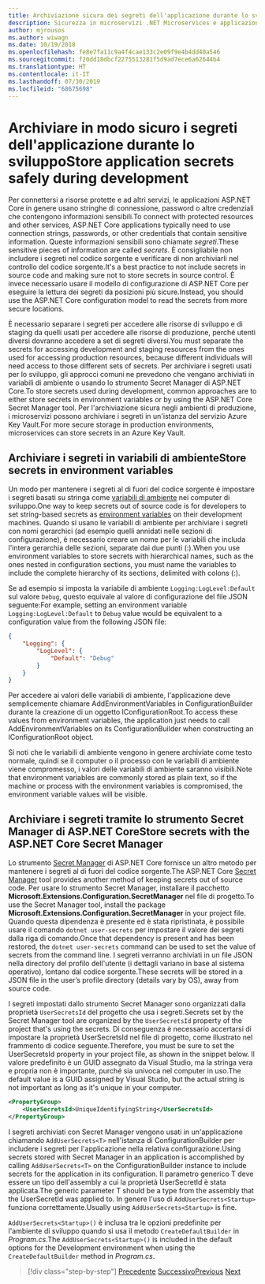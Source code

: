 ```yaml
---
title: Archiviazione sicura dei segreti dell'applicazione durante lo sviluppo
description: Sicurezza in microservizi .NET Microservices e applicazioni Web - Evitare di archiviare i segreti dell'applicazione quali password, stringhe di connessione o chiavi API nel controllo del codice sorgente. Esaminare in dettaglio le opzioni usabili in ASP.NET Core, in particolare le modalità di gestione dei "segreti utente".
author: mjrousos
ms.author: wiwagn
ms.date: 10/19/2018
ms.openlocfilehash: fe8e7fa11c9a4f4cae133c2e09f9e4b4dd40a546
ms.sourcegitcommit: f20dd18dbcf2275513281f5d9ad7ece6a62644b4
ms.translationtype: HT
ms.contentlocale: it-IT
ms.lasthandoff: 07/30/2019
ms.locfileid: "68675698"
---
```

# <a name="store-application-secrets-safely-during-development"></a><span data-ttu-id="2134c-103">Archiviare in modo sicuro i segreti dell'applicazione durante lo sviluppo</span><span class="sxs-lookup"><span data-stu-id="2134c-103">Store application secrets safely during development</span></span>

<span data-ttu-id="2134c-104">Per connettersi a risorse protette e ad altri servizi, le applicazioni ASP.NET Core in genere usano stringhe di connessione, password o altre credenziali che contengono informazioni sensibili.</span><span class="sxs-lookup"><span data-stu-id="2134c-104">To connect with protected resources and other services, ASP.NET Core applications typically need to use connection strings, passwords, or other credentials that contain sensitive information.</span></span> <span data-ttu-id="2134c-105">Queste informazioni sensibili sono chiamate *segreti*.</span><span class="sxs-lookup"><span data-stu-id="2134c-105">These sensitive pieces of information are called *secrets*.</span></span> <span data-ttu-id="2134c-106">È consigliabile non includere i segreti nel codice sorgente e verificare di non archiviarli nel controllo del codice sorgente.</span><span class="sxs-lookup"><span data-stu-id="2134c-106">It's a best practice to not include secrets in source code and making sure not to store secrets in source control.</span></span> <span data-ttu-id="2134c-107">È invece necessario usare il modello di configurazione di ASP.NET Core per eseguire la lettura dei segreti da posizioni più sicure.</span><span class="sxs-lookup"><span data-stu-id="2134c-107">Instead, you should use the ASP.NET Core configuration model to read the secrets from more secure locations.</span></span>

<span data-ttu-id="2134c-108">È necessario separare i segreti per accedere alle risorse di sviluppo e di staging da quelli usati per accedere alle risorse di produzione, perché utenti diversi dovranno accedere a set di segreti diversi.</span><span class="sxs-lookup"><span data-stu-id="2134c-108">You must separate the secrets for accessing development and staging resources from the ones used for accessing production resources, because different individuals will need access to those different sets of secrets.</span></span> <span data-ttu-id="2134c-109">Per archiviare i segreti usati per lo sviluppo, gli approcci comuni ne prevedono che vengano archiviati in variabili di ambiente o usando lo strumento Secret Manager di ASP.NET Core.</span><span class="sxs-lookup"><span data-stu-id="2134c-109">To store secrets used during development, common approaches are to either store secrets in environment variables or by using the ASP.NET Core Secret Manager tool.</span></span> <span data-ttu-id="2134c-110">Per l'archiviazione sicura negli ambienti di produzione, i microservizi possono archiviare i segreti in un'istanza del servizio Azure Key Vault.</span><span class="sxs-lookup"><span data-stu-id="2134c-110">For more secure storage in production environments, microservices can store secrets in an Azure Key Vault.</span></span>

## <a name="store-secrets-in-environment-variables"></a><span data-ttu-id="2134c-111">Archiviare i segreti in variabili di ambiente</span><span class="sxs-lookup"><span data-stu-id="2134c-111">Store secrets in environment variables</span></span>

<span data-ttu-id="2134c-112">Un modo per mantenere i segreti al di fuori del codice sorgente è impostare i segreti basati su stringa come [variabili di ambiente](/aspnet/core/security/app-secrets#environment-variables) nei computer di sviluppo.</span><span class="sxs-lookup"><span data-stu-id="2134c-112">One way to keep secrets out of source code is for developers to set string-based secrets as [environment variables](/aspnet/core/security/app-secrets#environment-variables) on their development machines.</span></span> <span data-ttu-id="2134c-113">Quando si usano le variabili di ambiente per archiviare i segreti con nomi gerarchici (ad esempio quelli annidati nelle sezioni di configurazione), è necessario creare un nome per le variabili che includa l'intera gerarchia delle sezioni, separate dai due punti (:).</span><span class="sxs-lookup"><span data-stu-id="2134c-113">When you use environment variables to store secrets with hierarchical names, such as the ones nested in configuration sections, you must name the variables to include the complete hierarchy of its sections, delimited with colons (:).</span></span>

<span data-ttu-id="2134c-114">Se ad esempio si imposta la variabile di ambiente `Logging:LogLevel:Default` sul valore `Debug`, questo equivale al valore di configurazione del file JSON seguente:</span><span class="sxs-lookup"><span data-stu-id="2134c-114">For example, setting an environment variable `Logging:LogLevel:Default` to `Debug` value would be equivalent to a configuration value from the following JSON file:</span></span>

```json
{
    "Logging": {
        "LogLevel": {
            "Default": "Debug"
        }
    }
}
```

<span data-ttu-id="2134c-115">Per accedere ai valori delle variabili di ambiente, l'applicazione deve semplicemente chiamare AddEnvironmentVariables in ConfigurationBuilder durante la creazione di un oggetto IConfigurationRoot.</span><span class="sxs-lookup"><span data-stu-id="2134c-115">To access these values from environment variables, the application just needs to call AddEnvironmentVariables on its ConfigurationBuilder when constructing an IConfigurationRoot object.</span></span>

<span data-ttu-id="2134c-116">Si noti che le variabili di ambiente vengono in genere archiviate come testo normale, quindi se il computer o il processo con le variabili di ambiente viene compromesso, i valori delle variabili di ambiente saranno visibili.</span><span class="sxs-lookup"><span data-stu-id="2134c-116">Note that environment variables are commonly stored as plain text, so if the machine or process with the environment variables is compromised, the environment variable values will be visible.</span></span>

## <a name="store-secrets-with-the-aspnet-core-secret-manager"></a><span data-ttu-id="2134c-117">Archiviare i segreti tramite lo strumento Secret Manager di ASP.NET Core</span><span class="sxs-lookup"><span data-stu-id="2134c-117">Store secrets with the ASP.NET Core Secret Manager</span></span>

<span data-ttu-id="2134c-118">Lo strumento [Secret Manager](/aspnet/core/security/app-secrets#secret-manager) di ASP.NET Core fornisce un altro metodo per mantenere i segreti al di fuori del codice sorgente.</span><span class="sxs-lookup"><span data-stu-id="2134c-118">The ASP.NET Core [Secret Manager](/aspnet/core/security/app-secrets#secret-manager) tool provides another method of keeping secrets out of source code.</span></span> <span data-ttu-id="2134c-119">Per usare lo strumento Secret Manager, installare il pacchetto **Microsoft.Extensions.Configuration.SecretManager** nel file di progetto.</span><span class="sxs-lookup"><span data-stu-id="2134c-119">To use the Secret Manager tool, install the package **Microsoft.Extensions.Configuration.SecretManager** in your project file.</span></span> <span data-ttu-id="2134c-120">Quando questa dipendenza è presente ed è stata ripristinata, è possibile usare il comando `dotnet user-secrets` per impostare il valore dei segreti dalla riga di comando.</span><span class="sxs-lookup"><span data-stu-id="2134c-120">Once that dependency is present and has been restored, the `dotnet user-secrets` command can be used to set the value of secrets from the command line.</span></span> <span data-ttu-id="2134c-121">I segreti verranno archiviati in un file JSON nella directory del profilo dell'utente (i dettagli variano in base al sistema operativo), lontano dal codice sorgente.</span><span class="sxs-lookup"><span data-stu-id="2134c-121">These secrets will be stored in a JSON file in the user’s profile directory (details vary by OS), away from source code.</span></span>

<span data-ttu-id="2134c-122">I segreti impostati dallo strumento Secret Manager sono organizzati dalla proprietà `UserSecretsId` del progetto che usa i segreti.</span><span class="sxs-lookup"><span data-stu-id="2134c-122">Secrets set by the Secret Manager tool are organized by the `UserSecretsId` property of the project that's using the secrets.</span></span> <span data-ttu-id="2134c-123">Di conseguenza è necessario accertarsi di impostare la proprietà UserSecretsId nel file di progetto, come illustrato nel frammento di codice seguente.</span><span class="sxs-lookup"><span data-stu-id="2134c-123">Therefore, you must be sure to set the UserSecretsId property in your project file, as shown in the snippet below.</span></span> <span data-ttu-id="2134c-124">Il valore predefinito è un GUID assegnato da Visual Studio, ma la stringa vera e propria non è importante, purché sia univoca nel computer in uso.</span><span class="sxs-lookup"><span data-stu-id="2134c-124">The default value is a GUID assigned by Visual Studio, but the actual string is not important as long as it's unique in your computer.</span></span>

```xml
<PropertyGroup>
    <UserSecretsId>UniqueIdentifyingString</UserSecretsId>
</PropertyGroup>
```

<span data-ttu-id="2134c-125">I segreti archiviati con Secret Manager vengono usati in un'applicazione chiamando `AddUserSecrets<T>` nell'istanza di ConfigurationBuilder per includere i segreti per l'applicazione nella relativa configurazione.</span><span class="sxs-lookup"><span data-stu-id="2134c-125">Using secrets stored with Secret Manager in an application is accomplished by calling `AddUserSecrets<T>` on the ConfigurationBuilder instance to include secrets for the application in its configuration.</span></span> <span data-ttu-id="2134c-126">Il parametro generico T deve essere un tipo dell'assembly a cui la proprietà UserSecretId è stata applicata.</span><span class="sxs-lookup"><span data-stu-id="2134c-126">The generic parameter T should be a type from the assembly that the UserSecretId was applied to.</span></span> <span data-ttu-id="2134c-127">In genere l'uso di `AddUserSecrets<Startup>` funziona correttamente.</span><span class="sxs-lookup"><span data-stu-id="2134c-127">Usually using `AddUserSecrets<Startup>` is fine.</span></span>

<span data-ttu-id="2134c-128">`AddUserSecrets<Startup>()` è inclusa tra le opzioni predefinite per l'ambiente di sviluppo quando si usa il metodo `CreateDefaultBuilder` in *Program.cs*.</span><span class="sxs-lookup"><span data-stu-id="2134c-128">The `AddUserSecrets<Startup>()` is included in the default options for the Development environment when using the `CreateDefaultBuilder` method in *Program.cs*.</span></span>

>[!div class="step-by-step"]
><span data-ttu-id="2134c-129">[Precedente](authorization-net-microservices-web-applications.md)
>[Successivo](azure-key-vault-protects-secrets.md)</span><span class="sxs-lookup"><span data-stu-id="2134c-129">[Previous](authorization-net-microservices-web-applications.md)
[Next](azure-key-vault-protects-secrets.md)</span></span>
